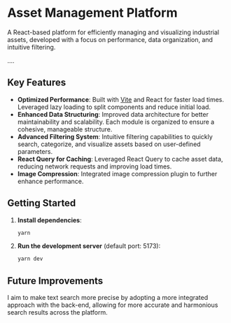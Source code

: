 # Asset Management Platform

A React-based platform for efficiently managing and visualizing industrial assets, developed with a focus on performance, data organization, and intuitive filtering.

....

## Key Features

- **Optimized Performance**: Built with [Vite](https://vitejs.dev/) and React for faster load times. Leveraged lazy loading to split components and reduce initial load.
- **Enhanced Data Structuring**: Improved data architecture for better maintainability and scalability. Each module is organized to ensure a cohesive, manageable structure.
- **Advanced Filtering System**: Intuitive filtering capabilities to quickly search, categorize, and visualize assets based on user-defined parameters.
- **React Query for Caching**: Leveraged React Query to cache asset data, reducing network requests and improving load times.
- **Image Compression**: Integrated image compression plugin to further enhance performance.

## Getting Started

1. **Install dependencies**:
   ```bash
   yarn
   ```

2. **Run the development server** (default port: 5173):
   ```bash
   yarn dev
   ```

## Future Improvements

I aim to make text search more precise by adopting a more integrated approach with the back-end, allowing for more accurate and harmonious search results across the platform.
